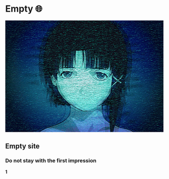 # Empty :globe_with_meridians:
![](dir1/Lainnoise.gif)

## Empty site
### Do not stay with the first impression

**1**


